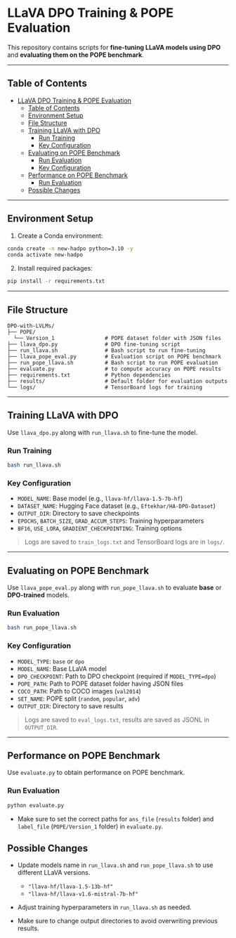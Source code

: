 # LLaVA DPO Training & POPE Evaluation

This repository contains scripts for **fine-tuning LLaVA models using DPO** and **evaluating them on the POPE benchmark**.

---

## Table of Contents

- [LLaVA DPO Training \& POPE Evaluation](#llava-dpo-training--pope-evaluation)
  - [Table of Contents](#table-of-contents)
  - [Environment Setup](#environment-setup)
  - [File Structure](#file-structure)
  - [Training LLaVA with DPO](#training-llava-with-dpo)
    - [Run Training](#run-training)
    - [Key Configuration](#key-configuration)
  - [Evaluating on POPE Benchmark](#evaluating-on-pope-benchmark)
    - [Run Evaluation](#run-evaluation)
    - [Key Configuration](#key-configuration-1)
  - [Performance on POPE Benchmark](#performance-on-pope-benchmark)
    - [Run Evaluation](#run-evaluation-1)
  - [Possible Changes](#possible-changes)

---

## Environment Setup

1. Create a Conda environment:

```bash
conda create -n new-hadpo python=3.10 -y
conda activate new-hadpo
```

2. Install required packages:

```bash
pip install -r requirements.txt
```

---
## File Structure

```
DPO-with-LVLMs/
├── POPE/
  └── Version_1                # POPE dataset folder with JSON files
├── llava_dpo.py               # DPO fine-tuning script
├── run_llava.sh               # Bash script to run fine-tuning
├── llava_pope_eval.py         # Evaluation script on POPE benchmark
├── run_pope_llava.sh          # Bash script to run POPE evaluation
├── evaluate.py                # to compute accuracy on POPE results
├── requirements.txt           # Python dependencies
├── results/                   # Default folder for evaluation outputs
└── logs/                      # TensorBoard logs for training
```

---

## Training LLaVA with DPO

Use `llava_dpo.py` along with `run_llava.sh` to fine-tune the model.

### Run Training

```bash
bash run_llava.sh
```

### Key Configuration

- `MODEL_NAME`: Base model (e.g., `llava-hf/llava-1.5-7b-hf`)  
- `DATASET_NAME`: Hugging Face dataset (e.g., `Eftekhar/HA-DPO-Dataset`)  
- `OUTPUT_DIR`: Directory to save checkpoints  
- `EPOCHS`, `BATCH_SIZE`, `GRAD_ACCUM_STEPS`: Training hyperparameters  
- `BF16`, `USE_LORA`, `GRADIENT_CHECKPOINTING`: Training options  

> Logs are saved to `train_logs.txt` and TensorBoard logs are in `logs/`.

---

## Evaluating on POPE Benchmark

Use `llava_pope_eval.py` along with `run_pope_llava.sh` to evaluate **base** or **DPO-trained** models.

### Run Evaluation

```bash
bash run_pope_llava.sh
```

### Key Configuration

- `MODEL_TYPE`: `base` or `dpo`  
- `MODEL_NAME`: Base LLaVA model  
- `DPO_CHECKPOINT`: Path to DPO checkpoint (required if `MODEL_TYPE=dpo`)  
- `POPE_PATH`: Path to POPE dataset folder having JSON files 
- `COCO_PATH`: Path to COCO images (`val2014`)  
- `SET_NAME`: POPE split (`random`, `popular`, `adv`)  
- `OUTPUT_DIR`: Directory to save results  

> Logs are saved to `eval_logs.txt`, results are saved as JSONL in `OUTPUT_DIR`.


---

## Performance on POPE Benchmark

Use `evaluate.py`  to obtain performance on POPE benchmark.

### Run Evaluation

```bash
python evaluate.py
```
- Make sure to set the correct paths for `ans_file` (`results` folder) and `label_file` (`POPE/Version_1` folder) in `evaluate.py`.


## Possible Changes
- Update models name in `run_llava.sh` and `run_pope_llava.sh` to use different LLaVA versions.
  - `"llava-hf/llava-1.5-13b-hf"`
  - `"llava-hf/llava-v1.6-mistral-7b-hf"`
 
- Adjust training hyperparameters in `run_llava.sh` as needed.
- Make sure to change output directories to avoid overwriting previous results.